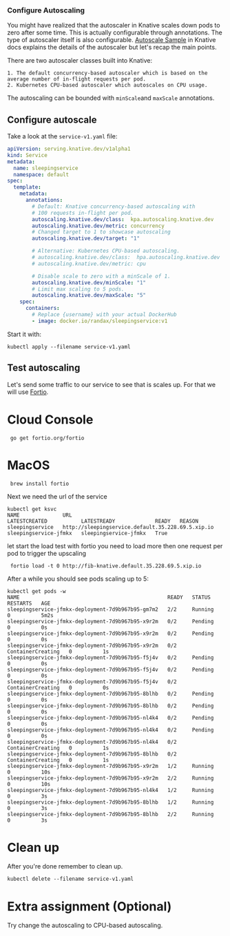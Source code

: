 ### Configure Autoscaling

You might have realized that the autoscaler in Knative scales down pods to zero after some time. This is actually configurable through annotations. The type of autoscaler itself is also configurable. [Autoscale Sample][autoscale-sample] in Knative docs explains the details of the autoscaler but let's recap the main points.

There are two autoscaler classes built into Knative:

    1. The default concurrency-based autoscaler which is based on the average number of in-flight requests per pod.
    2. Kubernetes CPU-based autoscaler which autoscales on CPU usage.

The autoscaling can be bounded with `minScale`and `maxScale` annotations.

[autoscale-sample]: https://knative.dev/docs/serving/samples/autoscale-go/index.html 


## Configure autoscale 

Take a look at the `service-v1.yaml` file:

```yaml
apiVersion: serving.knative.dev/v1alpha1
kind: Service
metadata:
  name: sleepingservice
  namespace: default
spec:
  template:
    metadata:
      annotations:
        # Default: Knative concurrency-based autoscaling with
        # 100 requests in-flight per pod.
        autoscaling.knative.dev/class:  kpa.autoscaling.knative.dev
        autoscaling.knative.dev/metric: concurrency
        # Changed target to 1 to showcase autoscaling
        autoscaling.knative.dev/target: "1"

        # Alternative: Kubernetes CPU-based autoscaling.
        # autoscaling.knative.dev/class:  hpa.autoscaling.knative.dev
        # autoscaling.knative.dev/metric: cpu

        # Disable scale to zero with a minScale of 1.
        autoscaling.knative.dev/minScale: "1"
        # Limit max scaling to 5 pods.
        autoscaling.knative.dev/maxScale: "5"
    spec:
      containers:
        # Replace {username} with your actual DockerHub
        - image: docker.io/randax/sleepingservice:v1
```

Start it with:
```shell
kubectl apply --filename service-v1.yaml
```

## Test autoscaling
Let's send some traffic to our service to see that is scales up. For that we will use [Fortio][fortio-url].

# Cloud Console

```shell
 go get fortio.org/fortio
```

# MacOS

```shell
 brew install fortio
```

Next we need the url of the service

```shell
kubectl get ksvc
NAME              URL                                                 LATESTCREATED           LATESTREADY             READY   REASON
sleepingservice   http://sleepingservice.default.35.228.69.5.xip.io   sleepingservice-jfmkx   sleepingservice-jfmkx   True
```

let start the load test with fortio you need to load more then one request per pod to trigger the upscaling

```shell
 fortio load -t 0 http://fib-knative.default.35.228.69.5.xip.io
```

After a while you should see pods scaling up to 5: 

```shell
kubectl get pods -w
NAME                                                READY   STATUS    RESTARTS   AGE
sleepingservice-jfmkx-deployment-7d9b967b95-gm7m2   2/2     Running   0          5m2s
sleepingservice-jfmkx-deployment-7d9b967b95-x9r2m   0/2     Pending   0          0s
sleepingservice-jfmkx-deployment-7d9b967b95-x9r2m   0/2     Pending   0          0s
sleepingservice-jfmkx-deployment-7d9b967b95-x9r2m   0/2     ContainerCreating   0          1s
sleepingservice-jfmkx-deployment-7d9b967b95-f5j4v   0/2     Pending             0          0s
sleepingservice-jfmkx-deployment-7d9b967b95-f5j4v   0/2     Pending             0          0s
sleepingservice-jfmkx-deployment-7d9b967b95-f5j4v   0/2     ContainerCreating   0          0s
sleepingservice-jfmkx-deployment-7d9b967b95-8blhb   0/2     Pending             0          0s
sleepingservice-jfmkx-deployment-7d9b967b95-8blhb   0/2     Pending             0          0s
sleepingservice-jfmkx-deployment-7d9b967b95-nl4k4   0/2     Pending             0          0s
sleepingservice-jfmkx-deployment-7d9b967b95-nl4k4   0/2     Pending             0          0s
sleepingservice-jfmkx-deployment-7d9b967b95-nl4k4   0/2     ContainerCreating   0          1s
sleepingservice-jfmkx-deployment-7d9b967b95-8blhb   0/2     ContainerCreating   0          1s
sleepingservice-jfmkx-deployment-7d9b967b95-x9r2m   1/2     Running             0          10s
sleepingservice-jfmkx-deployment-7d9b967b95-x9r2m   2/2     Running             0          10s
sleepingservice-jfmkx-deployment-7d9b967b95-nl4k4   1/2     Running             0          3s
sleepingservice-jfmkx-deployment-7d9b967b95-8blhb   1/2     Running             0          3s
sleepingservice-jfmkx-deployment-7d9b967b95-8blhb   2/2     Running             0          3s
```

# Clean up

After you're done remember to clean up. 
```shell
kubectl delete --filename service-v1.yaml
```

# Extra assignment (Optional)
Try change the autoscaling to CPU-based autoscaling. 


[fortio-url]: https://github.com/fortio/fortio
